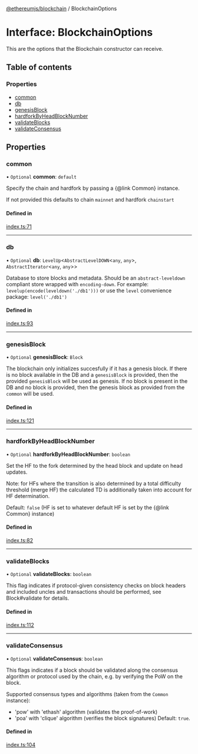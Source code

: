 [@ethereumjs/blockchain](../README.md) / BlockchainOptions

# Interface: BlockchainOptions

This are the options that the Blockchain constructor can receive.

## Table of contents

### Properties

- [common](BlockchainOptions.md#common)
- [db](BlockchainOptions.md#db)
- [genesisBlock](BlockchainOptions.md#genesisblock)
- [hardforkByHeadBlockNumber](BlockchainOptions.md#hardforkbyheadblocknumber)
- [validateBlocks](BlockchainOptions.md#validateblocks)
- [validateConsensus](BlockchainOptions.md#validateconsensus)

## Properties

### common

• `Optional` **common**: `default`

Specify the chain and hardfork by passing a {@link Common} instance.

If not provided this defaults to chain `mainnet` and hardfork `chainstart`

#### Defined in

[index.ts:71](https://github.com/ethereumjs/ethereumjs-monorepo/blob/master/packages/blockchain/src/index.ts#L71)

___

### db

• `Optional` **db**: `LevelUp`<`AbstractLevelDOWN`<`any`, `any`\>, `AbstractIterator`<`any`, `any`\>\>

Database to store blocks and metadata.
Should be an `abstract-leveldown` compliant store
wrapped with `encoding-down`.
For example:
  `levelup(encode(leveldown('./db1')))`
or use the `level` convenience package:
  `level('./db1')`

#### Defined in

[index.ts:93](https://github.com/ethereumjs/ethereumjs-monorepo/blob/master/packages/blockchain/src/index.ts#L93)

___

### genesisBlock

• `Optional` **genesisBlock**: `Block`

The blockchain only initializes succesfully if it has a genesis block. If
there is no block available in the DB and a `genesisBlock` is provided,
then the provided `genesisBlock` will be used as genesis. If no block is
present in the DB and no block is provided, then the genesis block as
provided from the `common` will be used.

#### Defined in

[index.ts:121](https://github.com/ethereumjs/ethereumjs-monorepo/blob/master/packages/blockchain/src/index.ts#L121)

___

### hardforkByHeadBlockNumber

• `Optional` **hardforkByHeadBlockNumber**: `boolean`

Set the HF to the fork determined by the head block and update on head updates.

Note: for HFs where the transition is also determined by a total difficulty
threshold (merge HF) the calculated TD is additionally taken into account
for HF determination.

Default: `false` (HF is set to whatever default HF is set by the {@link Common} instance)

#### Defined in

[index.ts:82](https://github.com/ethereumjs/ethereumjs-monorepo/blob/master/packages/blockchain/src/index.ts#L82)

___

### validateBlocks

• `Optional` **validateBlocks**: `boolean`

This flag indicates if protocol-given consistency checks on
block headers and included uncles and transactions should be performed,
see Block#validate for details.

#### Defined in

[index.ts:112](https://github.com/ethereumjs/ethereumjs-monorepo/blob/master/packages/blockchain/src/index.ts#L112)

___

### validateConsensus

• `Optional` **validateConsensus**: `boolean`

This flags indicates if a block should be validated along the consensus algorithm
or protocol used by the chain, e.g. by verifying the PoW on the block.

Supported consensus types and algorithms (taken from the `Common` instance):
- 'pow' with 'ethash' algorithm (validates the proof-of-work)
- 'poa' with 'clique' algorithm (verifies the block signatures)
Default: `true`.

#### Defined in

[index.ts:104](https://github.com/ethereumjs/ethereumjs-monorepo/blob/master/packages/blockchain/src/index.ts#L104)

